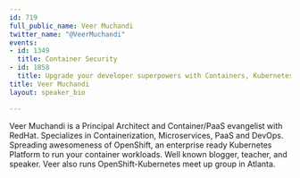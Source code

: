 ```yaml
---
id: 719
full_public_name: Veer Muchandi
twitter_name: "@VeerMuchandi"
events:
- id: 1349
  title: Container Security
- id: 1858
  title: Upgrade your developer superpowers with Containers, Kubernetes, and OpenShift
title: Veer Muchandi
layout: speaker_bio

---
```

Veer Muchandi is a Principal Architect and Container/PaaS evangelist with RedHat. Specializes in Containerization, Microservices, PaaS and DevOps. Spreading awesomeness of OpenShift, an enterprise ready Kubernetes Platform to run your container workloads. Well known blogger, teacher, and speaker. Veer also runs OpenShift-Kubernetes meet up group in Atlanta.